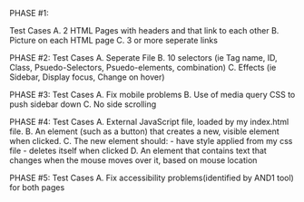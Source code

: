 PHASE #1:

  Test Cases
    A. 2 HTML Pages with headers and that link to each other
    B. Picture on each HTML page
    C. 3 or more seperate links

PHASE #2:
  Test Cases
    A. Seperate File
    B. 10 selectors (ie Tag name, ID, Class, Psuedo-Selectors, Psuedo-elements, combination)
    C. Effects (ie Sidebar, Display focus, Change on hover)

PHASE #3:
  Test Cases
    A. Fix mobile problems
    B. Use of media query CSS to push sidebar down
    C. No side scrolling

PHASE #4: 
  Test Cases
    A. External JavaScript file, loaded by my index.html file.
    B. An element (such as a button) that creates a new, visible element when clicked.
    C. The new element should:
        - have style applied from my css file
        - deletes itself when clicked
    D. An element that contains text that changes when the mouse moves over it, based on mouse location

PHASE #5:
  Test Cases
    A. Fix accessibility problems(identified by AND1 tool) for both pages
    

